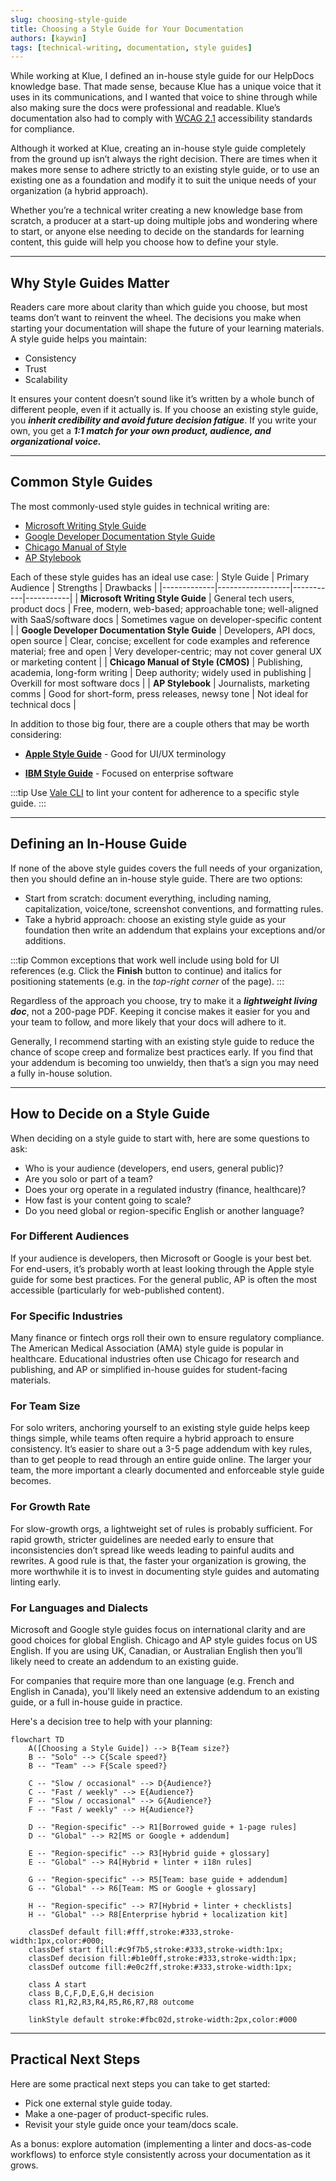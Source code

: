 ```yaml
---
slug: choosing-style-guide
title: Choosing a Style Guide for Your Documentation
authors: [kaywin]
tags: [technical-writing, documentation, style guides]
---
```


While working at Klue, I defined an in-house style guide for our HelpDocs knowledge base. That made sense, because Klue has a unique voice that it uses in its communications, and I wanted that voice to shine through while also making sure the docs were professional and readable. Klue’s documentation also had to comply with [WCAG 2.1](https://www.w3.org/TR/WCAG21/) accessibility standards for compliance.

Although it worked at Klue, creating an in-house style guide completely from the ground up isn’t always the right decision. There are times when it makes more sense to adhere strictly to an existing style guide, or to use an existing one as a foundation and modify it to suit the unique needs of your organization (a hybrid approach).

Whether you’re a technical writer creating a new knowledge base from scratch, a producer at a start-up doing multiple jobs and wondering where to start, or anyone else needing to decide on the standards for learning content, this guide will help you choose how to define your style.

---

## Why Style Guides Matter

Readers care more about clarity than which guide you choose, but most teams don’t want to reinvent the wheel. The decisions you make when starting your documentation will shape the future of your learning materials. A style guide helps you maintain:
- Consistency
- Trust
- Scalability

It ensures your content doesn’t sound like it’s written by a whole bunch of different people, even if it actually is. If you choose an existing style guide, you ***inherit credibility and avoid future decision fatigue***. If you write your own, you get a ***1:1 match for your own product, audience, and organizational voice.***

---

## Common Style Guides
The most commonly-used style guides in technical writing are:
- [Microsoft Writing Style Guide](https://learn.microsoft.com/en-ca/style-guide/welcome/)
- [Google Developer Documentation Style Guide](https://developers.google.com/style)
- [Chicago Manual of Style](https://www.chicagomanualofstyle.org/home.html)
- [AP Stylebook](https://www.apstylebook.com/)

Each of these style guides has an ideal use case:
| Style Guide | Primary Audience | Strengths | Drawbacks |
|-------------|------------------|-----------|-----------|
| **Microsoft Writing Style Guide** | General tech users, product docs | Free, modern, web-based; approachable tone; well-aligned with SaaS/software docs | Sometimes vague on developer-specific content |
| **Google Developer Documentation Style Guide** | Developers, API docs, open source | Clear, concise; excellent for code examples and reference material; free and open | Very developer-centric; may not cover general UX or marketing content |
| **Chicago Manual of Style (CMOS)** | Publishing, academia, long-form writing | Deep authority; widely used in publishing | Overkill for most software docs |
| **AP Stylebook** | Journalists, marketing comms | Good for short-form, press releases, newsy tone | Not ideal for technical docs |

In addition to those big four, there are a couple others that may be worth considering:

- **[Apple Style Guide](https://support.apple.com/en-ca/guide/applestyleguide/welcome/web)** - Good for UI/UX terminology

- **[IBM Style Guide](https://ptgmedia.pearsoncmg.com/images/9780132101301/samplepages/0132101300.pdf)** - Focused on enterprise software

:::tip
Use [Vale CLI](https://vale.sh/) to lint your content for adherence to a specific style guide.
:::

---

## Defining an In-House Guide
If none of the above style guides covers the full needs of your organization, then you should define an in-house style guide. 
There are two options:
- Start from scratch: document everything, including naming, capitalization, voice/tone, screenshot conventions, and formatting rules.
- Take a hybrid approach: choose an existing style guide as your foundation then write an addendum that explains your exceptions and/or additions.

:::tip
Common exceptions that work well include using bold for UI references (e.g. Click the **Finish** button to continue) and italics for positioning statements (e.g. in the *top-right corner* of the page).
:::

Regardless of the approach you choose, try to make it a ***lightweight living doc***, not a 200-page PDF. Keeping it concise makes it easier for you and your team to follow, and more likely that your docs will adhere to it.

Generally, I recommend starting with an existing style guide to reduce the chance of scope creep and formalize best practices early. If you find that your addendum is becoming too unwieldy, then that’s a sign you may need a fully in-house solution.

---

## How to Decide on a Style Guide
When deciding on a style guide to start with, here are some questions to ask:
- Who is your audience (developers, end users, general public)?
- Are you solo or part of a team?
- Does your org operate in a regulated industry (finance, healthcare)?
- How fast is your content going to scale?
- Do you need global or region-specific English or another language?

### For Different Audiences
If your audience is developers, then Microsoft or Google is your best bet. For end-users, it’s probably worth at least looking through the Apple style guide for some best practices. For the general public, AP is often the most accessible (particularly for web-published content).

### For Specific Industries
Many finance or fintech orgs roll their own to ensure regulatory compliance. The American Medical Association (AMA) style guide is popular in healthcare. Educational industries often use Chicago for research and publishing, and AP or simplified in-house guides for student-facing materials.

### For Team Size
For solo writers, anchoring yourself to an existing style guide helps keep things simple, while teams often require a hybrid approach to ensure consistency. It’s easier to share out a 3-5 page addendum with key rules, than to get people to read through an entire guide online. The larger your team, the more important a clearly documented and enforceable style guide becomes.

### For Growth Rate
For slow-growth orgs, a lightweight set of rules is probably sufficient. For rapid growth, stricter guidelines are needed early to ensure that inconsistencies don’t spread like weeds leading to painful audits and rewrites. A good rule is that, the faster your organization is growing, the more worthwhile it is to invest in documenting style guides and automating linting early.

### For Languages and Dialects
Microsoft and Google style guides focus on international clarity and are good choices for global English. Chicago and AP style guides focus on US English. If you are using UK, Canadian, or Australian English then you’ll likely need to create an addendum to an existing guide.

For companies that require more than one language (e.g. French and English in Canada), you'll likely need an extensive addendum to an existing guide, or a full in-house guide in practice.

Here's a decision tree to help with your planning:

```mermaid
flowchart TD
    A([Choosing a Style Guide]) --> B{Team size?}
    B -- "Solo" --> C{Scale speed?}
    B -- "Team" --> F{Scale speed?}

    C -- "Slow / occasional" --> D{Audience?}
    C -- "Fast / weekly" --> E{Audience?}
    F -- "Slow / occasional" --> G{Audience?}
    F -- "Fast / weekly" --> H{Audience?}

    D -- "Region-specific" --> R1[Borrowed guide + 1-page rules]
    D -- "Global" --> R2[MS or Google + addendum]

    E -- "Region-specific" --> R3[Hybrid guide + glossary]
    E -- "Global" --> R4[Hybrid + linter + i18n rules]

    G -- "Region-specific" --> R5[Team: base guide + addendum]
    G -- "Global" --> R6[Team: MS or Google + glossary]

    H -- "Region-specific" --> R7[Hybrid + linter + checklists]
    H -- "Global" --> R8[Enterprise hybrid + localization kit]

    classDef default fill:#fff,stroke:#333,stroke-width:1px,color:#000;
    classDef start fill:#c9f7b5,stroke:#333,stroke-width:1px;
    classDef decision fill:#b1e0ff,stroke:#333,stroke-width:1px;
    classDef outcome fill:#e0c2ff,stroke:#333,stroke-width:1px;

    class A start
    class B,C,F,D,E,G,H decision
    class R1,R2,R3,R4,R5,R6,R7,R8 outcome

    linkStyle default stroke:#fbc02d,stroke-width:2px,color:#000
```

---

## Practical Next Steps
Here are some practical next steps you can take to get started:
- Pick one external style guide today.
- Make a one-pager of product-specific rules.
- Revisit your style guide once your team/docs scale.

As a bonus: explore automation (implementing a linter and docs-as-code workflows) to enforce style consistently across your documentation as it grows.
